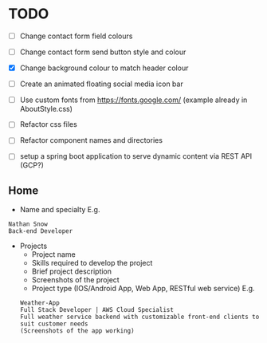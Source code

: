 # TODO

- [ ] Change contact form field colours
- [ ] Change contact form send button style and colour
- [x] Change background colour to match header colour
- [ ] Create an animated floating social media icon bar
- [ ] Use custom fonts from https://fonts.google.com/ (example already in AboutStyle.css)
- [ ] Refactor css files
- [ ] Refactor component names and directories

- [ ] setup a spring boot application to serve dynamic content via REST API (GCP?)

## Home
- Name and specialty
E.g. 
```
Nathan Snow
Back-end Developer
```
- Projects
    - Project name
    - Skills required to develop the project
    - Brief project description
    - Screenshots of the project
    - Project type (IOS/Android App, Web App, RESTful web service)
    E.g.
    ```
    Weather-App
    Full Stack Developer | AWS Cloud Specialist
    Full weather service backend with customizable front-end clients to suit customer needs 
    (Screenshots of the app working) 
    ```

